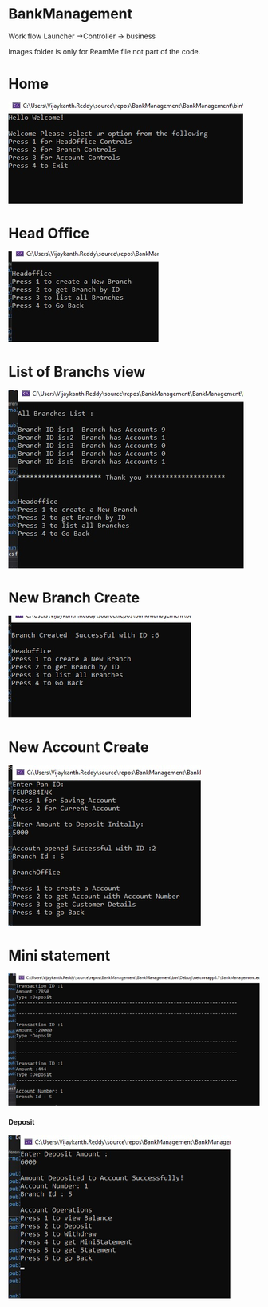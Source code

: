 # BankManagement
Work flow
Launcher ->Controller -> business

Images folder is only for ReamMe file not part of the code.

<h1>Home</h1>
<img src='./Images/home.jpg'>

<h1>Head Office</h1>
<img src='./Images/headoffice.jpg'>

<h1>List of Branchs view</h1>
<img src='./Images/branchsvew.jpg'>

<h1>New Branch Create</h1>
<img src='./Images/bc.jpg'>

<h1>New Account Create</h1>
<img src='./Images/ao.jpg'>

<h1>Mini statement</h1>
<img src='./Images/mini.jpg'>

<h4>Deposit</h4>
<img src='./Images/deposit.jpg'>
